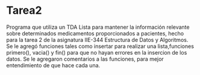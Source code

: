 # Tarea2

Programa que utiliza un TDA Lista
para mantener la información relevante sobre determinados medicamentos proporcionados a
pacientes, hecho para la tarea 2 de la asignatura IIE-344 Estructura de Datos y Algoritmos.
Se le agregó funciones tales como insertar para realizar una lista,funciones primero(), vacia() y fin() para que no hayan errores en la insercion de los datos.
Se le agregaron comentarios a las funciones, para mejor entendimiento de que hace cada una.

